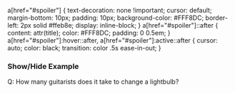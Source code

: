 a[href="#spoiler"] {
  text-decoration: none !important;
  cursor: default;
  margin-bottom: 10px;
  padding: 10px;
  background-color: #FFF8DC;
  border-left: 2px solid #ffeb8e;
  display: inline-block;
}
a[href="#spoiler"]::after {
  content: attr(title);
  color: #FFF8DC;
  padding: 0 0.5em;
}
a[href="#spoiler"]:hover::after,
a[href="#spoiler"]:active::after {
  cursor: auto;
  color: black;
  transition: color .5s ease-in-out;
}

### Show/Hide Example

Q: How many guitarists does it take to change a lightbulb?

<p>
  <a href="#spoiler" title="Spoiler Filled Text"></a>
</p>
